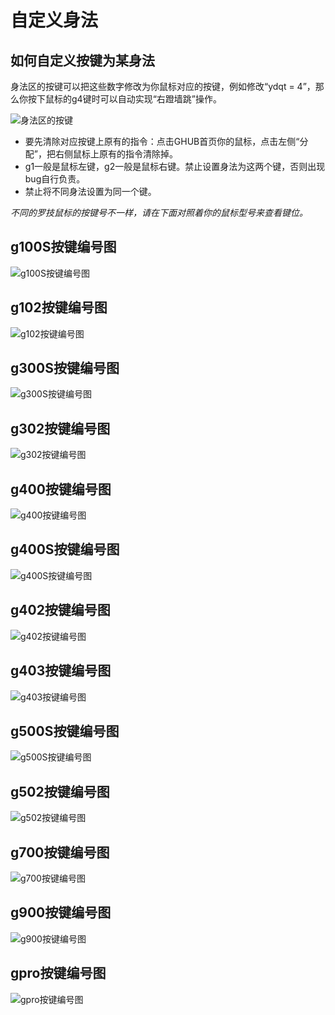 # 自定义身法
## 如何自定义按键为某身法
身法区的按键可以把这些数字修改为你鼠标对应的按键，例如修改“ydqt = 4”，那么你按下鼠标的g4键时可以自动实现“右蹬墙跳”操作。

![身法区的按键](../image/键位图/image1.png "示例")

- 要先清除对应按键上原有的指令：点击GHUB首页你的鼠标，点击左侧“分配”，把右侧鼠标上原有的指令清除掉。
- g1一般是鼠标左键，g2一般是鼠标右键。禁止设置身法为这两个键，否则出现bug自行负责。
- 禁止将不同身法设置为同一个键。

_不同的罗技鼠标的按键号不一样，请在下面对照着你的鼠标型号来查看键位。_

## g100S按键编号图
![g100S按键编号图](../image/键位图/g100S按键编号图.png "示例")

## g102按键编号图
![g102按键编号图](../image/键位图/g102按键编号图.png "示例")

## g300S按键编号图
![g300S按键编号图](../image/键位图/g300s按键编号图.png "示例")

## g302按键编号图
![g302按键编号图](../image/键位图/g302按键编号图.png "示例")

## g400按键编号图
![g400按键编号图](../image/键位图/G400.png "示例")

## g400S按键编号图
![g400S按键编号图](../image/键位图/g400s按键编号图.png "示例")

## g402按键编号图
![g402按键编号图](../image/键位图/g402按键编号图.png "示例")

## g403按键编号图
![g403按键编号图](../image/键位图/g403按键编号图.png "示例")

## g500S按键编号图
![g500S按键编号图](../image/键位图/g500s按键编号图.png "示例")

## g502按键编号图
![g502按键编号图](../image/键位图/g502按键编号图.png "示例")

## g700按键编号图
![g700按键编号图](../image/键位图/G700.png "示例")

## g900按键编号图
![g900按键编号图](../image/键位图/g900按键编号图.png "示例")

## gpro按键编号图
![gpro按键编号图](../image/键位图/gpro.png "示例")